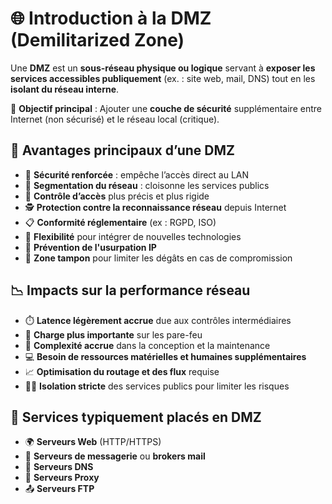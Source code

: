 # 🌐 **Introduction à la DMZ (Demilitarized Zone)**

Une **DMZ** est un **sous-réseau physique ou logique** servant à **exposer les services accessibles publiquement** (ex. : site web, mail, DNS) tout en les **isolant du réseau interne**.

🎯 **Objectif principal** : Ajouter une **couche de sécurité** supplémentaire entre Internet (non sécurisé) et le réseau local (critique).



## 🧱 **Avantages principaux d’une DMZ**

- 🔐 **Sécurité renforcée** : empêche l’accès direct au LAN
- 🔗 **Segmentation du réseau** : cloisonne les services publics
- 🧾 **Contrôle d’accès** plus précis et plus rigide
- 🕵️ **Protection contre la reconnaissance réseau** depuis Internet
- 📋 **Conformité réglementaire** (ex : RGPD, ISO)
- 🧪 **Flexibilité** pour intégrer de nouvelles technologies
- 🚫 **Prévention de l'usurpation IP**
- 🚧 **Zone tampon** pour limiter les dégâts en cas de compromission



## 📉 **Impacts sur la performance réseau**

- ⏱️ **Latence légèrement accrue** due aux contrôles intermédiaires
- 🔄 **Charge plus importante** sur les pare-feu
- 🧩 **Complexité accrue** dans la conception et la maintenance
- 💻 **Besoin de ressources matérielles et humaines supplémentaires**
- 📈 **Optimisation du routage et des flux** requise
- 🧍‍♂️ **Isolation stricte** des services publics pour limiter les risques



## 🧰 **Services typiquement placés en DMZ**

- 🌍 **Serveurs Web** (HTTP/HTTPS)
- 📧 **Serveurs de messagerie** ou **brokers mail**
- 🧾 **Serveurs DNS**
- 🔄 **Serveurs Proxy**
- 📤 **Serveurs FTP**
